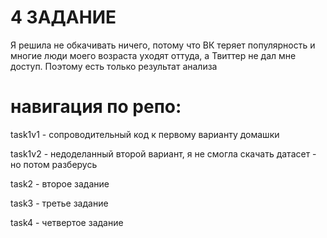 # 4 ЗАДАНИЕ

Я решила не обкачивать ничего, потому что ВК теряет популярность и многие люди моего возраста уходят оттуда, а Твиттер не дал мне доступ. Поэтому есть только результат анализа

# навигация по репо:

task1v1 - сопроводительный код к первому варианту домашки

task1v2 - недоделанный второй вариант, я не смогла скачать датасет - но потом разберусь

task2 - второе задание

task3 - третье задание

task4 - четвертое задание 
